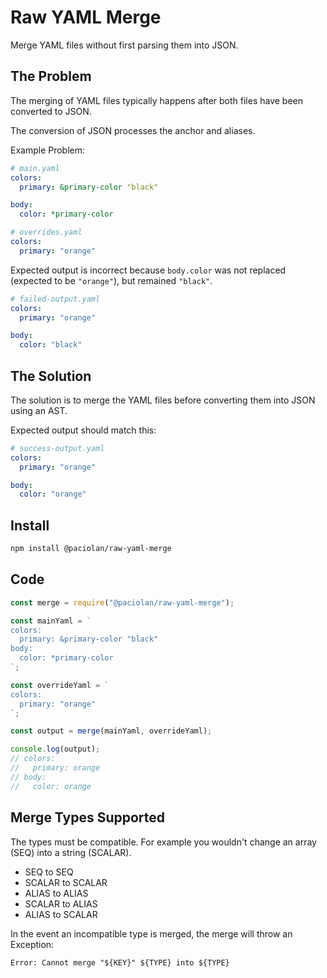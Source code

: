 # Raw YAML Merge

Merge YAML files without first parsing them into JSON.

## The Problem

The merging of YAML files typically happens after both files have been converted to JSON.

The conversion of JSON processes the anchor and aliases.

Example Problem:

```yaml
# main.yaml
colors:
  primary: &primary-color "black"

body:
  color: *primary-color
```

```yaml
# overrides.yaml
colors:
  primary: "orange"
```

Expected output is incorrect because `body.color` was not replaced (expected to be `"orange"`), but remained `"black"`.

```yaml
# failed-output.yaml
colors:
  primary: "orange"

body:
  color: "black"
```

## The Solution

The solution is to merge the YAML files before converting them into JSON using an AST.

Expected output should match this:

```yaml
# success-output.yaml
colors:
  primary: "orange"

body:
  color: "orange"
```

## Install

```bash
npm install @paciolan/raw-yaml-merge
```

## Code

```javascript
const merge = require("@paciolan/raw-yaml-merge");

const mainYaml = `
colors:
  primary: &primary-color "black"
body:
  color: *primary-color
`;

const overrideYaml = `
colors:
  primary: "orange"
`;

const output = merge(mainYaml, overrideYaml);

console.log(output);
// colors:
//   primary: orange
// body:
//   color: orange
```

## Merge Types Supported

The types must be compatible. For example you wouldn't change an array (SEQ) into a string (SCALAR).

- SEQ to SEQ
- SCALAR to SCALAR
- ALIAS to ALIAS
- SCALAR to ALIAS
- ALIAS to SCALAR

In the event an incompatible type is merged, the merge will throw an Exception:

```
Error: Cannot merge "${KEY}" ${TYPE} into ${TYPE}
```
